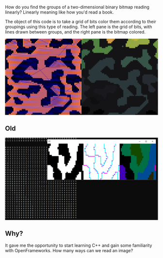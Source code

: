 How do you find the groups of a two-dimensional binary bitmap reading linearly?
Linearly meaning like how you'd read a book.

The object of this code is to take a grid of bits color them according to their groupings using this type of reading. The left pane is the grid of bits, with lines drawn between groups, and the right pane is the bitmap colored.

![](gif.GIF)

## Old

![](Capture.PNG)

## Why?
It gave me the opportunity to start learning C++ and gain some familiarity with OpenFrameworks. How many ways can we read an image?
